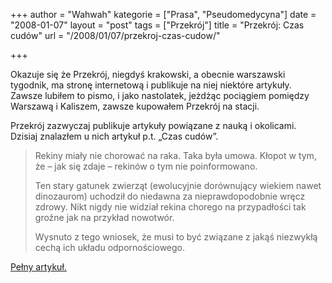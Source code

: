+++
author = "Wahwah"
kategorie = ["Prasa", "Pseudomedycyna"]
date = "2008-01-07"
layout = "post"
tags = ["Przekrój"]
title = "Przekrój: Czas cudów"
url = "/2008/01/07/przekroj-czas-cudow/"

+++

Okazuje się że Przekrój, niegdyś krakowski, a obecnie warszawski tygodnik, ma stronę internetową i publikuje na niej niektóre artykuły. Zawsze lubiłem to pismo, i jako nastolatek, jeżdżąc pociągiem pomiędzy Warszawą i Kaliszem, zawsze kupowałem Przekrój na stacji.

Przekrój zazwyczaj publikuje artykuły powiązane z nauką i okolicami. Dzisiaj znalazłem u nich artykuł p.t. „Czas cudów”.

> Rekiny miały nie chorować na raka. Taka była umowa. Kłopot w tym, że – jak się zdaje – rekinów o tym nie poinformowano.
> 
> Ten stary gatunek zwierząt (ewolucyjnie dorównujący wiekiem nawet dinozaurom) uchodził do niedawna za nieprawdopodobnie wręcz zdrowy. Nikt nigdy nie widział rekina chorego na przypadłości tak groźne jak na przykład nowotwór.
> 
> Wysnuto z tego wniosek, że musi to być związane z jakąś niezwykłą cechą ich układu odpornościowego.

[Pełny artykuł.][1]

 [1]: http://przekroj.pl/cywilizacja_nauka_artykul,1050.html